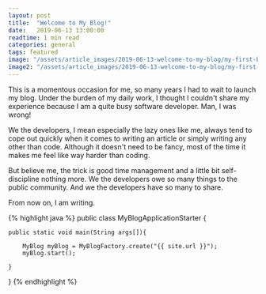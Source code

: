 ```yaml
---
layout: post
title:  "Welcome to My Blog!"
date:   2019-06-13 13:00:00
readtime: 1 min read
categories: general
tags: featured
image: "/assets/article_images/2019-06-13-welcome-to-my-blog/my-first-blog.jpg"
image2: "/assets/article_images/2019-06-13-welcome-to-my-blog/my-first-blog-mobile.jpg"
---
```

This is a momentous occasion for me, so many years I had to wait to launch my blog. Under the burden of my daily work, I thought I couldn't share my experience because I am a quite busy software developer. Man, I was wrong!

We the developers, I mean especially the lazy ones like me, always tend to cope out quickly when it comes to writing an article or simply writing any other than code. Although it doesn't need to be fancy, most of the time it makes me feel like way harder than coding.

But believe me, the trick is good time management and a little bit self-discipline nothing more. We the developers owe so many things to the public community. And we the developers have so many to share.

From now on, I am writing.

{% highlight java %}
public class MyBlogApplicationStarter {

    public static void main(String args[]){

        MyBlog myBlog = MyBlogFactory.create("{{ site.url }}");
        myBlog.start();

    }

}
{% endhighlight %}
